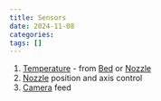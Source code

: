 ```yaml
---
title: Sensors
date: 2024-11-08
categories: 
tags: []
---
```


1.  [Temperature](../Temperature) - from [Bed](../Bed) or [Nozzle](../Nozzle)
2.  [Nozzle](../Nozzle) position and axis control  
3. [Camera](../Camera) feed 
